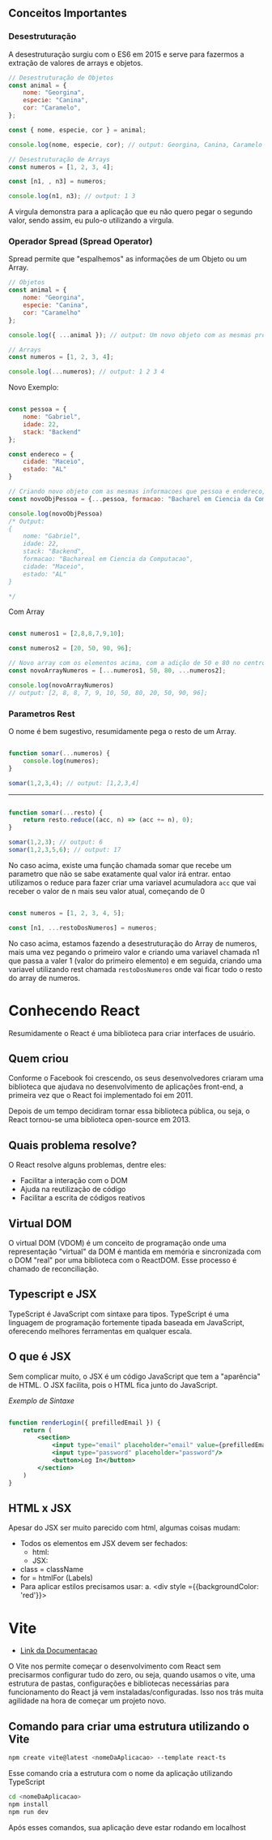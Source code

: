 ## Conceitos Importantes

### Desestruturação

A desestruturação surgiu com o ES6 em 2015 e serve para fazermos a extração de valores de arrays e objetos.

```js
// Desestruturação de Objetos
const animal = {
    nome: "Georgina",
    especie: "Canina",
    cor: "Caramelo",
};

const { nome, especie, cor } = animal;

console.log(nome, especie, cor); // output: Georgina, Canina, Caramelo

// Desestruturação de Arrays
const numeros = [1, 2, 3, 4];

const [n1, , n3] = numeros;

console.log(n1, n3); // output: 1 3
```

A virgula demonstra para a aplicação que eu não quero pegar o segundo valor, sendo assim, eu pulo-o utilizando a virgula.

### Operador Spread (Spread Operator)

Spread permite que "espalhemos" as informações de um Objeto ou um Array.

```js
// Objetos
const animal = {
    nome: "Georgina",
    especie: "Canina",
    cor: "Caramelho"
};

console.log({ ...animal }); // output: Um novo objeto com as mesmas propriedades

// Arrays
const numeros = [1, 2, 3, 4];

console.log(...numeros); // output: 1 2 3 4
```

Novo Exemplo:

```js

const pessoa = {
    nome: "Gabriel",
    idade: 22,
    stack: "Backend"
};

const endereco = {
    cidade: "Maceio",
    estado: "AL"
}

// Criando novo objeto com as mesmas informacoes que pessoa e endereco, adicionado formacao, antes de atribuir o endereco.
const novoObjPessoa = {...pessoa, formacao: "Bacharel em Ciencia da Computacao", ...endereco};

console.log(novoObjPessoa) 
/* Output: 
{
    nome: "Gabriel",
    idade: 22,
    stack: "Backend",
    formacao: "Bachareal em Ciencia da Computacao",
    cidade: "Maceio",
    estado: "AL"
}

*/

```

Com Array

```js

const numeros1 = [2,8,8,7,9,10];

const numeros2 = [20, 50, 90, 96];

// Novo array com os elementos acima, com a adição de 50 e 80 no centro.
const novoArrayNumeros = [...numeros1, 50, 80, ...numeros2];

console.log(novoArrayNumeros)
// output: [2, 8, 8, 7, 9, 10, 50, 80, 20, 50, 90, 96];
```

### Parametros Rest

O nome é bem sugestivo, resumidamente pega o resto de um Array. 

```js

function somar(...numeros) {
    console.log(numeros);
}

somar(1,2,3,4); // output: [1,2,3,4]
```

<hr>

```js

function somar(...resto) {
    return resto.reduce((acc, n) => (acc += n), 0);
}

somar(1,2,3); // output: 6
somar(1,2,3,5,6); // output: 17
```

No caso acima, existe uma função chamada somar que recebe um parametro que não se sabe exatamente qual valor irá entrar. entao utilizamos o reduce para fazer criar uma variavel acumuladora `acc` que vai receber o valor de n mais seu valor atual, começando de 0

```js

const numeros = [1, 2, 3, 4, 5];

const [n1, ...restoDosNumeros] = numeros;
```

No caso acima, estamos fazendo a desestruturação do Array de numeros, mais uma vez pegando o primeiro valor e criando uma variavel chamada n1 que passa a valer 1 (valor do primeiro elemento) e em seguida, criando uma variavel utilizando rest chamada `restoDosNumeros` onde vai ficar todo o resto do array de numeros.

# Conhecendo React

Resumidamente o React é uma biblioteca para criar interfaces de usuário. 

## Quem criou

Conforme o Facebook foi crescendo, os seus desenvolvedores criaram uma biblioteca que ajudava no desenvolvimento de aplicações front-end, a primeira vez que o React foi implementado foi em 2011. 

Depois de um tempo decidiram tornar essa biblioteca pública, ou seja, o React tornou-se uma biblioteca open-source em 2013.

## Quais problema resolve?

O React resolve alguns problemas, dentre eles:

- Facilitar a interação com o DOM
- Ajuda na reutilização de código
- Facilitar a escrita de códigos reativos

## Virtual DOM

O virtual DOM (VDOM) é um conceito de programação onde uma representação "virtual" da DOM é mantida em memória e sincronizada com o DOM "real" por uma biblioteca com o ReactDOM. Esse processo é chamado de reconciliação.

## Typescript e JSX

TypeScript é JavaScript com sintaxe para tipos. TypeScript é uma linguagem de programação fortemente tipada baseada em JavaScript, oferecendo melhores ferramentas em qualquer escala.

## O que é JSX

Sem complicar muito, o JSX é um código JavaScript que tem a "aparência" de HTML. O JSX facilita, pois o HTML fica junto do JavaScript.

*Exemplo de Sintaxe*

```jsx

function renderLogin({ prefilledEmail }) {
    return (
        <section>
            <input type="email" placeholder="email" value={prefilledEmail} />
            <input type="password" placeholder="password"/>
            <button>Log In</button>
        </section>
    )
}
```

## HTML x JSX

Apesar do JSX ser muito parecido com html, algumas coisas mudam:

- Todos os elementos em JSX devem ser fechados:
    - html: <img src="">
    - JSX: <img src=""/>
- class = className
- for = htmlFor (Labels)
- Para aplicar estilos precisamos usar: 
    a. <div style ={{backgroundColor: 'red'}}></div>


# Vite

- [Link da Documentacao](https://vitejs.dev/guide/)

O Vite nos permite começar o desenvolvimento com React sem precisarmos configurar tudo do zero, ou seja, quando usamos o vite, uma estrutura de pastas, configurações e bibliotecas necessárias para funcionamento do React já vem instaladas/configuradas. Isso nos trás muita agilidade na hora de começar um projeto novo.

## Comando para criar uma estrutura utilizando o Vite

```bash
npm create vite@latest <nomeDaAplicacao> --template react-ts
```

Esse comando cria a estrutura com o nome da aplicação utilizando TypeScript

```bash
cd <nomeDaAplicacao>
npm install
npm run dev
```

Após esses comandos, sua aplicação deve estar rodando em localhost